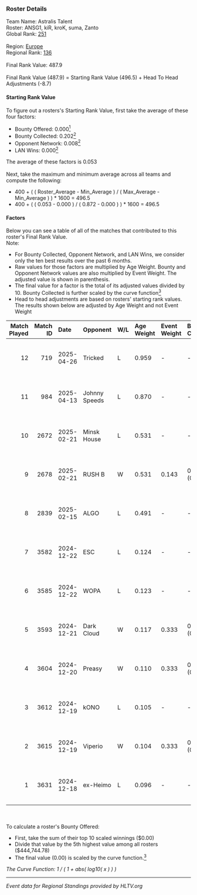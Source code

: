 ### Roster Details<br />
Team Name: Astralis Talent<br />
Roster: ANSG1, kiR, kroK, suma, Zanto<br />
Global Rank: [251](../../standings_global_2025_06_02.md)<br />
<br />
Region: [Europe]( ../../standings_europe_2025_06_02.md)<br />
Regional Rank: [136]( ../../standings_europe_2025_06_02.md)<br />
<br />
Final Rank Value:  487.9<br />
<br />
Final Rank Value (487.9) = Starting Rank Value (496.5) + Head To Head Adjustments (-8.7)<br />

#### Starting Rank Value<br />
To figure out a rosters's Starting Rank Value, first take the average of these four factors:<br />
- Bounty Offered: 0.000[<sup>1</sup>](#table2)
- Bounty Collected: 0.202[<sup>2</sup>](#table1)
- Opponent Network: 0.008[<sup>2</sup>](#table1)
- LAN Wins: 0.000[<sup>2</sup>](#table1)

The average of these factors is 0.053<br />
<br />
Next, take the maximum and minimum average across all teams and compute the following:<br />
- 400 + ( ( Roster_Average - Min_Average ) / ( Max_Average - Min_Average ) ) * 1600 = 496.5
- 400 + ( ( 0.053 - 0.000 ) / ( 0.872 - 0.000 ) ) * 1600 = 496.5


#### Factors<br />
Below you can see a table of all of the matches that contributed to this roster's Final Rank Value.<br />
Note:<br />

- For Bounty Collected, Opponent Network, and LAN Wins, we consider only the ten best results over the past 6 months.
- Raw values for those factors are multiplied by Age Weight. Bounty and Opponent Network values are also multiplied by Event Weight. The adjusted value is shown in parenthesis.
- The final value for a factor is the total of its adjusted values divided by 10. Bounty Collected is further scaled by the curve function[<sup>3</sup>](#curveFunction)
- Head to head adjustments are based on rosters' starting rank values. The results shown below are adjusted by Age Weight and not Event Weight
<span id="table1"></span><br />


| Match Played | Match ID | Date       | Opponent      | W/L | Age Weight | Event Weight | Bounty Collected | Opponent Network | LAN Wins  | H2H Adj. | Roster                          |
| -: | -: | :- | :- | :- | :- | :- | :- | :- | :- | -: | :- |
|           12 |      719 | 2025-04-26 | Tricked       | L   | 0.959      | -            | -                | -                | -         |    -1.68 | ANSG1, kiR, kroK, suma, Zanto   |
|           11 |      984 | 2025-04-13 | Johnny Speeds | L   | 0.870      | -            | -                | -                | -         |    -1.71 | ANSG1, kiR, kroK, suma, Zanto   |
|           10 |     2672 | 2025-02-21 | Minsk House   | L   | 0.531      | -            | -                | -                | -         |   -10.39 | ANSG1, kiR, kroK, suma, Zanto   |
|            9 |     2678 | 2025-02-21 | RUSH B        | W   | 0.531      | 0.143        | 0.015 (0.001)    | 1.000 (0.076)    | 0 (0.000) |    15.01 | ANSG1, kiR, kroK, suma, Zanto   |
|            8 |     2839 | 2025-02-15 | ALGO          | L   | 0.491      | -            | -                | -                | -         |    -9.67 | ANSG1, kiR, kroK, suma, Zanto   |
|            7 |     3582 | 2024-12-22 | ESC           | L   | 0.124      | -            | -                | -                | -         |    -1.81 | ANSG1, kiR, Rytter, suma, Zanto |
|            6 |     3585 | 2024-12-22 | WOPA          | L   | 0.123      | -            | -                | -                | -         |    -1.06 | ANSG1, kiR, Rytter, suma, Zanto |
|            5 |     3593 | 2024-12-21 | Dark Cloud    | W   | 0.117      | 0.333        | 0.000 (0.000)    | 0.037 (0.001)    | 0 (0.000) |     2.33 | ANSG1, kiR, kroK, suma, Zanto   |
|            4 |     3604 | 2024-12-20 | Preasy        | W   | 0.110      | 0.333        | 0.000 (0.000)    | 0.000 (0.000)    | 0 (0.000) |     1.27 | ANSG1, kiR, kroK, suma, Zanto   |
|            3 |     3612 | 2024-12-19 | kONO          | L   | 0.105      | -            | -                | -                | -         |    -1.10 | ANSG1, kiR, kroK, suma, Zanto   |
|            2 |     3615 | 2024-12-19 | Viperio       | W   | 0.104      | 0.333        | 0.000 (0.000)    | 0.080 (0.003)    | 0 (0.000) |     1.21 | ANSG1, kiR, kroK, suma, Zanto   |
|            1 |     3631 | 2024-12-18 | ex-Heimo      | L   | 0.096      | -            | -                | -                | -         |    -1.05 | ANSG1, kiR, kroK, suma, Zanto   |

<br />
<span id="table2"></span><br />
To calculate a roster's Bounty Offered:<br />

- First, take the sum of their top 10 scaled winnings ($0.00)
- Divide that value by the 5th highest value among all rosters ($444,744.78)
- The final value (0.00) is scaled by the curve function.[<sup>3</sup>](#curveFunction)

<span id="curveFunction"></span>_The Curve Function: 1 / ( 1 + abs( log10( x ) ) )_<br />

---
_Event data for Regional Standings provided by HLTV.org_<br />
